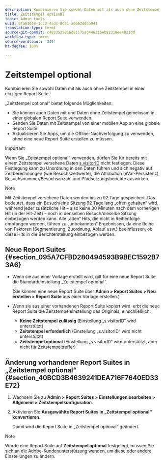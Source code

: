 ```yaml
---
description: Kombinieren Sie sowohl Daten mit als auch ohne Zeitstempel in einer einzigen Report Suite.
title: Zeitstempel optional
topic: Admin tools
uuid: 0fa63658-1cc2-4adc-8d51-a0662d0aa941
translation-type: tm+mt
source-git-commit: c4833525816d81175a3446215eb92310ee4021dd
workflow-type: tm+mt
source-wordcount: '319'
ht-degree: 100%

---
```



# Zeitstempel optional

Kombinieren Sie sowohl Daten mit als auch ohne Zeitstempel in einer einzigen Report Suite.

„Zeitstempel optional“ bietet folgende Möglichkeiten:

* Sie können auch Daten mit und Daten ohne Zeitstempel gemeinsam in einer globalen Report Suite verwenden.
* Senden Sie Daten mit Zeitstempel von einer mobilen App an eine globale Report Suite.
* Aktualisieren Sie Apps, um die Offline-Nachverfolgung zu verwenden, ohne eine neue Report Suite erstellen zu müssen.

>[!IMPORTANT]
>
>Wenn Sie „Zeitstempel optional“ verwenden, dürfen Sie für bereits mit einem Zeitstempel versehene Daten [s.visitorID](/help/implement/vars/config-vars/visitorid.md) nicht festlegen. Diese Festlegung kann zu Unordnung in den Daten führen und sich negativ auf Zeitberechnungen (wie Besuchszeitwerte), die Attribution (eVar-Persistenz), Besuchsnummer/Besuchsanzahl und Pfadsetzungsberichte auswirken.

>[!NOTE]
>
>Mit Zeitstempel versehene Daten werden bis zu 92 Tage gespeichert. Das bedeutet, dass ein Besuch/eine Sitzung 92 Tage lang „offen gehalten“ wird, während jeder zusätzliche Hit – also keine 30 Minuten nach dem vorherigen Hit (in der Hit-Zeit) – noch in denselben Besuch/dieselbe Sitzung einbezogen werden kann. Alle „alten“ Hits, die nicht in Reihenfolge empfangen werden, führen zu „unbekannten“ Ergebnissen, da eine Reihe von Faktoren (Segmentierung, Zuordnung, Ablauf usw.) beeinflussen, ob diese Hits in die Berichterstellung einbezogen werden.

## Neue Report Suites {#section_095A7CFBD280494593B9BEC1592B73A6}

* Wenn sie aus einer Vorlage erstellt wird, gilt für eine neue Report Suite die Standardeinstellung „Zeitstempel optional“.

   (Sie können eine neue Report Suite über **Admin > Report Suites > Neu erstellen > Report Suite** aus einer Vorlage erstellen.)
* Wenn sie aus einer vorhandenen Report Suite kopiert wird, erbt die neue Report Suite die Zeitstempeleinstellung des Originals, einschließlich:

   * **Keine Zeitstempel zulässig** (Einstellung „s.visitorID“ wird unterstützt)
   * **Zeitstempel erforderlich** (Einstellung „s.visitorID“ wird nicht unterstützt)
   * **Zeitstempel optional** (Einstellung „s.visitorID“ wird unterstützt, aber nicht für Zeitstempeltreffer)

## Änderung vorhandener Report Suites in „Zeitstempel optional“   {#section_40BCD3B4639241DEA716F7640ED33E72}

1. Wechseln Sie zu **Admin > Report Suites > Einstellungen bearbeiten > Allgemein > Zeitstempelkonfiguration**.
1. Aktivieren Sie **Ausgewählte Report Suites in „Zeitstempel optional“ konvertieren**.

   Damit wird die Report Suite in „Zeitstempel optional“ geändert.

>[!NOTE]
>
>Wurde eine Report Suite auf **Zeitstempel optional** festgelegt, müssen Sie sich an die Adobe-Kundenunterstützung wenden, um diese oder andere Einstellungen zu ändern.

